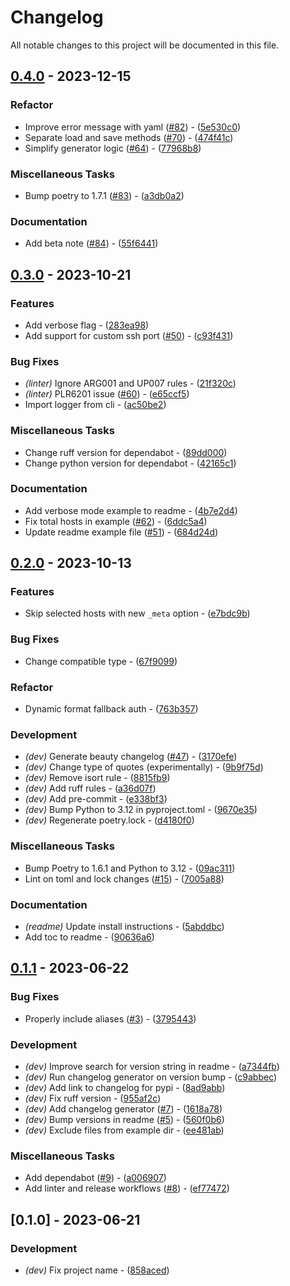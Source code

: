 # Changelog

All notable changes to this project will be documented in this file.

## [0.4.0](https://github.com/pythoninja/sshgen/compare/v0.3.0..0.4.0) - 2023-12-15

### Refactor

- Improve error message with yaml ([#82](https://github.com/pythoninja/sshgen/issues/82)) - ([5e530c0](https://github.com/pythoninja/sshgen/commit/5e530c0056fc504727288eb96c45c8b9472bc1a8))
- Separate load and save methods ([#70](https://github.com/pythoninja/sshgen/issues/70)) - ([474f41c](https://github.com/pythoninja/sshgen/commit/474f41c8866db559e617a2f7eca0f1a75b083921))
- Simplify generator logic ([#64](https://github.com/pythoninja/sshgen/issues/64)) - ([77968b8](https://github.com/pythoninja/sshgen/commit/77968b837f8a32bd8dc6396a2ef84054fb8c8554))

### Miscellaneous Tasks

- Bump poetry to 1.7.1 ([#83](https://github.com/pythoninja/sshgen/issues/83)) - ([a3db0a2](https://github.com/pythoninja/sshgen/commit/a3db0a2dc30b7efb5a00fb7451d1110910992f59))

### Documentation

- Add beta note ([#84](https://github.com/pythoninja/sshgen/issues/84)) - ([55f6441](https://github.com/pythoninja/sshgen/commit/55f64415a5d737912acb5b9e4ebe7b3b3a5dc8b8))

## [0.3.0](https://github.com/pythoninja/sshgen/compare/v0.2.0..v0.3.0) - 2023-10-21

### Features

- Add verbose flag - ([283ea98](https://github.com/pythoninja/sshgen/commit/283ea9876b41c71b461d939be26d4816de5688dc))
- Add support for custom ssh port ([#50](https://github.com/pythoninja/sshgen/issues/50)) - ([c93f431](https://github.com/pythoninja/sshgen/commit/c93f43148383514c255f9e05764718a03a93e97e))

### Bug Fixes

- *(linter)* Ignore ARG001 and UP007 rules - ([21f320c](https://github.com/pythoninja/sshgen/commit/21f320c58fd22883888d28ac564564addd4ca435))
- *(linter)* PLR6201 issue ([#60](https://github.com/pythoninja/sshgen/issues/60)) - ([e65ccf5](https://github.com/pythoninja/sshgen/commit/e65ccf5a3c1cc237f514c0ea4add9c7caf456750))
- Import logger from cli - ([ac50be2](https://github.com/pythoninja/sshgen/commit/ac50be223eea2420a41cc3b1f7f0389b25f38c2a))

### Miscellaneous Tasks

- Change ruff version for dependabot - ([89dd000](https://github.com/pythoninja/sshgen/commit/89dd000a2e1d32c630d5e4d46c0b37f7335dbdc5))
- Change python version for dependabot - ([42165c1](https://github.com/pythoninja/sshgen/commit/42165c1ca7c84960b9b05c316f97df19ff2b48a6))

### Documentation

- Add verbose mode example to readme - ([4b7e2d4](https://github.com/pythoninja/sshgen/commit/4b7e2d45810d0f17bf2cc84b52fd17a5984550b2))
- Fix total hosts in example ([#62](https://github.com/pythoninja/sshgen/issues/62)) - ([6ddc5a4](https://github.com/pythoninja/sshgen/commit/6ddc5a424460ca25d5df7fa75ac922a766dce00e))
- Update readme example file ([#51](https://github.com/pythoninja/sshgen/issues/51)) - ([684d24d](https://github.com/pythoninja/sshgen/commit/684d24dffbcff9bcc301018825810d9415605164))

## [0.2.0](https://github.com/pythoninja/sshgen/compare/v0.1.1..v0.2.0) - 2023-10-13

### Features

- Skip selected hosts with new `_meta` option - ([e7bdc9b](https://github.com/pythoninja/sshgen/commit/e7bdc9b4d42d181a72fd9ee97d2e98f16166f3cf))

### Bug Fixes

- Change compatible type - ([67f9099](https://github.com/pythoninja/sshgen/commit/67f9099dacd55c8f94ec4c946b419b072159744e))

### Refactor

- Dynamic format fallback auth - ([763b357](https://github.com/pythoninja/sshgen/commit/763b3570044b231567a69fd5645b4d6e0b3984a8))

### Development

- *(dev)* Generate beauty changelog ([#47](https://github.com/pythoninja/sshgen/issues/47)) - ([3170efe](https://github.com/pythoninja/sshgen/commit/3170efe95b5676d699e7af069f950c4c46a32231))
- *(dev)* Change type of quotes (experimentally) - ([9b9f75d](https://github.com/pythoninja/sshgen/commit/9b9f75dd2881fbcd0776277a2271558eaf2b3e1d))
- *(dev)* Remove isort rule - ([8815fb9](https://github.com/pythoninja/sshgen/commit/8815fb999bc11e58300181c8cfe47bfa93c09263))
- *(dev)* Add ruff rules - ([a36d07f](https://github.com/pythoninja/sshgen/commit/a36d07ff647249679c6ae495e0bae9874d0ea634))
- *(dev)* Add pre-commit - ([e338bf3](https://github.com/pythoninja/sshgen/commit/e338bf3dc08479021270ab85b2d612e9d7f78d58))
- *(dev)* Bump Python to 3.12 in pyproject.toml - ([9670e35](https://github.com/pythoninja/sshgen/commit/9670e3598fbb76d87362e277e20afa8b5a9f1547))
- *(dev)* Regenerate poetry.lock - ([d4180f0](https://github.com/pythoninja/sshgen/commit/d4180f052b82fef546b7f2c9aff7479aaf5cb622))

### Miscellaneous Tasks

- Bump Poetry to 1.6.1 and Python to 3.12 - ([09ac311](https://github.com/pythoninja/sshgen/commit/09ac31117dd580dc8ff2c70a130399f004a76fb6))
- Lint on toml and lock changes ([#15](https://github.com/pythoninja/sshgen/issues/15)) - ([7005a88](https://github.com/pythoninja/sshgen/commit/7005a8880a3b856a688187bd1e3b277f59271bdc))

### Documentation

- *(readme)* Update install instructions - ([5abddbc](https://github.com/pythoninja/sshgen/commit/5abddbc37eedeb5d17c89afbd73ed9ebd5a5634a))
- Add toc to readme - ([90636a6](https://github.com/pythoninja/sshgen/commit/90636a697a605cf357a818ec282a3f6da38d224d))

## [0.1.1](https://github.com/pythoninja/sshgen/compare/v0.1.0..v0.1.1) - 2023-06-22

### Bug Fixes

- Properly include aliases ([#3](https://github.com/pythoninja/sshgen/issues/3)) - ([3795443](https://github.com/pythoninja/sshgen/commit/37954430364805292f6f3dbe4a4bcd7e31193676))

### Development

- *(dev)* Improve search for version string in readme - ([a7344fb](https://github.com/pythoninja/sshgen/commit/a7344fb631bfc3ef62c5694513c0506855d104ba))
- *(dev)* Run changelog generator on version bump - ([c9abbec](https://github.com/pythoninja/sshgen/commit/c9abbec5d43ab24e5bba5829d627f7ef1bd1bf22))
- *(dev)* Add link to changelog for pypi - ([8ad9abb](https://github.com/pythoninja/sshgen/commit/8ad9abb87493e14d5651b099b6b721642eb65c79))
- *(dev)* Fix ruff version - ([955af2c](https://github.com/pythoninja/sshgen/commit/955af2ca2aa8ccdf0970ee8584144d4c228c6053))
- *(dev)* Add changelog generator ([#7](https://github.com/pythoninja/sshgen/issues/7)) - ([1618a78](https://github.com/pythoninja/sshgen/commit/1618a78b11d72b7ef60b0397bebd2f5fe72916b1))
- *(dev)* Bump versions in readme ([#5](https://github.com/pythoninja/sshgen/issues/5)) - ([560f0b6](https://github.com/pythoninja/sshgen/commit/560f0b6e742fdee60d88baebdc7b402a1624a482))
- *(dev)* Exclude files from example dir - ([ee481ab](https://github.com/pythoninja/sshgen/commit/ee481aba26a796c649cd49800eaee2bba2fa5a45))

### Miscellaneous Tasks

- Add dependabot ([#9](https://github.com/pythoninja/sshgen/issues/9)) - ([a006907](https://github.com/pythoninja/sshgen/commit/a006907e4109748e1000b50086487a0a570fd3d2))
- Add linter and release workflows ([#8](https://github.com/pythoninja/sshgen/issues/8)) - ([ef77472](https://github.com/pythoninja/sshgen/commit/ef774722d63d528aaa1e679ee857eac7f3ffc9a8))

## [0.1.0] - 2023-06-21

### Development

- *(dev)* Fix project name - ([858aced](https://github.com/pythoninja/sshgen/commit/858aced9365754803b3b20162417102ad0378853))

<!-- generated by git-cliff -->
